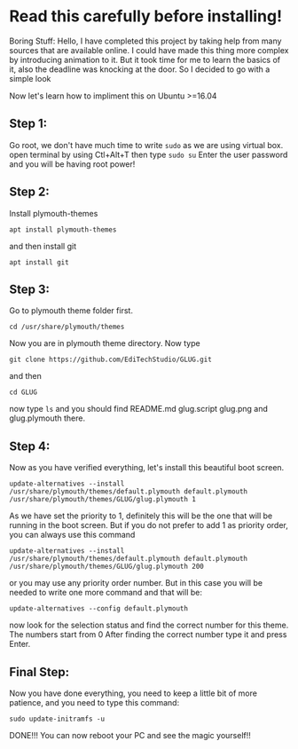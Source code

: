 # Read this carefully before installing!
Boring Stuff:
Hello, I have completed this project by taking help from many sources that are available online.
I could have made this thing more complex by introducing animation to it. But it took time for me to learn the basics of it, also the deadline was knocking at the door. So I decided to go with a simple look

Now let's learn how to impliment this on Ubuntu >=16.04

## Step 1:
Go root, we don't have much time to write `sudo` as we are using virtual box.
open terminal by using Ctl+Alt+T then type `sudo su`
Enter the user password and you will be having root power!
## Step 2:
Install plymouth-themes

`apt install plymouth-themes`

and then install git

`apt install git`

## Step 3:
Go to plymouth theme folder first.

`cd /usr/share/plymouth/themes`

Now you are in plymouth theme directory. Now type 

`git clone https://github.com/EdiTechStudio/GLUG.git`

and then 

`cd GLUG`

now type `ls` and you should find README.md glug.script glug.png and glug.plymouth there.
## Step 4:
Now as you have verified everything, let's install this beautiful boot screen.

```
update-alternatives --install /usr/share/plymouth/themes/default.plymouth default.plymouth /usr/share/plymouth/themes/GLUG/glug.plymouth 1
```

As we have set the priority to 1, definitely this will be the one that will be running in the boot screen. But if you do not prefer to add 1 as priority order, you can always use this command 

```
update-alternatives --install /usr/share/plymouth/themes/default.plymouth default.plymouth /usr/share/plymouth/themes/GLUG/glug.plymouth 200
```

or you may use any priority order number. But in this case you will be needed to write one more command and that will be:

`update-alternatives --config default.plymouth`

now look for the selection status and find the correct number for this theme. The numbers start from 0
After finding the correct number type it and press Enter.
## Final Step:
Now you have done everything, you need to keep a little bit of more patience, and you need to type this command:

`sudo update-initramfs -u`

DONE!!! You can now reboot your PC and see the magic yourself!!
